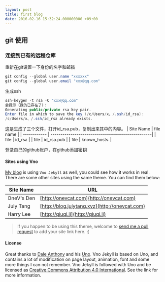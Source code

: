 ```yaml
---
layout: post
title: first blog
date: 2016-02-16 15:32:24.000000000 +09:00
---
```


## git 使用

### 连接到已有的远程仓库
重新在git设置一下身份的名字和邮箱
```java
git config --global user.name "xxxxxx"
git config --global user.email "xxx@qq.com"
```
生成ssh

```java
ssh-keygen -t rsa -C "xxx@qq.com"
会提示（我的已存在了）：
Generating public/private rsa key pair.
Enter file in which to save the key (/c/Users/x、/.ssh/id_rsa):
/c/Users/x、/.ssh/id_rsa already exists.
```
这是生成了三个文件，打开id_rsa.pub，复制出来其中的内容。
| Site Name    | file name                                                |
| ------------ | ---------------------------------------------------|
|      file    |                      id_rsa                        |
|      file    |                      id_rsa.pub                    |
|      file    |                      known_hosts                   |

登录自己的github账户，在github添加密钥

#### Sites using Vno

[My blog](http://onevcat.com) is using `Vno Jekyll` as well, you could see how it works in real. There are some other sites using the same theme. You can find them below:

| Site Name    | URL                                                |
| ------------ | ---------------------------------------------------|
| OneV's Den   | [http://onevcat.com](http://onevcat.com)           |
| July Tang    | [http://blog.julytang.xyz](http://onevcat.com)     |
| Harry Lee    | [http://qiuqi.li](http://qiuqi.li)                 |

> If you happen to be using this theme, welcome to [send me a pull request](https://github.com/onevcat/vno-jekyll/pulls) to add your site link here. :)

#### License

Great thanks to [Dale Anthony](https://github.com/daleanthony) and his [Uno](https://github.com/daleanthony/uno). Vno Jekyll is based on Uno, and contains a lot of modification on page layout, animation, font and some more things I can not remember. Vno Jekyll is followed with Uno and be licensed as [Creative Commons Attribution 4.0 International](http://creativecommons.org/licenses/by/4.0/). See the link for more information.
